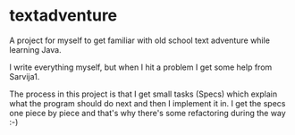 # textadventure

A project for myself to get familiar with old school text adventure while learning Java.

I write everything myself, but when I hit a problem I get some help from Sarvija1.

The process in this project is that I get small tasks (Specs) which explain what the program should do next and then I implement it in.
I get the specs one piece by piece and that's why there's some refactoring during the way :-)
